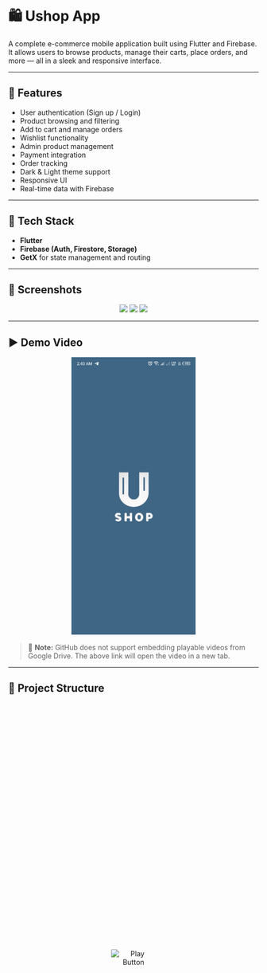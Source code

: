 # 🛍️ Ushop App

A complete e-commerce mobile application built using Flutter and Firebase. It allows users to browse products, manage their carts, place orders, and more — all in a sleek and responsive interface.

---

## 🚀 Features

- User authentication (Sign up / Login)
- Product browsing and filtering
- Add to cart and manage orders
- Wishlist functionality
- Admin product management
- Payment integration
- Order tracking
- Dark & Light theme support
- Responsive UI
- Real-time data with Firebase

---

## 🧰 Tech Stack

- **Flutter**
- **Firebase (Auth, Firestore, Storage)**
- **GetX** for state management and routing

---

## 📸 Screenshots

<p align="center">
  <img src="https://raw.githubusercontent.com/Ahmed2020Ebrahim/ushop/master/assets/screenshots/1.png" width="200"/>
  <img src="https://raw.githubusercontent.com/Ahmed2020Ebrahim/ushop/master/assets/screenshots/2.png" width="200"/>
  <img src="https://raw.githubusercontent.com/Ahmed2020Ebrahim/ushop/master/assets/screenshots/3.png" width="200"/>
</p>

---

## ▶️ Demo Video

<p align="center">
  <a href="https://drive.google.com/file/d/17Jf7pmQT5zGOGh5gEnz_iIyzE6B81UkL/view?usp=sharing" target="_blank">
    <img src="https://raw.githubusercontent.com/Ahmed2020Ebrahim/my_portfolio/refs/heads/master/assets/assets/projects/ushop/1.jpg" alt="Demo Video" width="250" />
    <img src="https://upload.wikimedia.org/wikipedia/commons/thumb/0/09/YouTube_full-color_icon_%282017%29.svg/2560px-YouTube_full-color_icon_%282017%29.svg.png" alt="Play Button" width="90" style="position: absolute; left: 50%; top: 50%; transform: translate(-50%, -50%);"/>
  </a>
</p>

> 📌 **Note:** GitHub does not support embedding playable videos from Google Drive. The above link will open the video in a new tab.

---

## 📂 Project Structure

